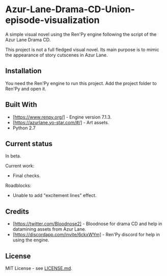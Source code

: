 # Azur-Lane-Drama-CD-Union-episode-visualization

A simple visual novel using the Ren'Py engine following the script of the Azur Lane Drama CD.

This project is not a full fledged visual novel. Its main purpose is to mimic the appearance of story cutscenes in Azur Lane.

## Installation

You need the Ren'Py engine to run this project. Add the project folder to Ren'Py and open it.

## Built With

* [https://www.renpy.org/] - Engine version 7.1.3.
* [https://azurlane.yo-star.com/#/] - Art assets.
* Python 2.7

## Current status

In beta.

Current work:
* Final checks.

Roadblocks:
* Unable to add "excitement lines" effect.

## Credits

* [https://twitter.com/Bloodnose2] - Bloodnose for drama CD and help in datamining assets from Azur Lane.
* [https://discordapp.com/invite/6ckxWYm] - Ren'Py discord for help in using the engine.

## License

MIT License - see [LICENSE.md](LICENSE.md).
